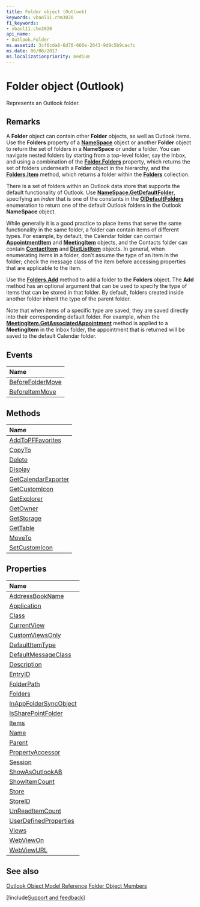 ```yaml
---
title: Folder object (Outlook)
keywords: vbaol11.chm3020
f1_keywords:
- vbaol11.chm3020
api_name:
- Outlook.Folder
ms.assetid: 3cf6cda8-6d70-666e-2643-9d9c5b9cacfc
ms.date: 06/08/2017
ms.localizationpriority: medium
---
```



# Folder object (Outlook)

Represents an Outlook folder.


## Remarks

A **Folder** object can contain other **Folder** objects, as well as Outlook items. Use the **Folders** property of a **[NameSpace](Outlook.NameSpace.md)** object or another **Folder** object to return the set of folders in a **NameSpace** or under a folder. You can navigate nested folders by starting from a top-level folder, say the Inbox, and using a combination of the **[Folder.Folders](Outlook.Folder.Folders.md)** property, which returns the set of folders underneath a **Folder** object in the hierarchy, and the **[Folders.Item](Outlook.Folders.Item.md)** method, which returns a folder within the **[Folders](Outlook.Folders.md)** collection.

There is a set of folders within an Outlook data store that supports the default functionality of Outlook. Use **[NameSpace.GetDefaultFolder](Outlook.NameSpace.GetDefaultFolder.md)**, specifying an _index_ that is one of the constants in the **[OlDefaultFolders](Outlook.OlDefaultFolders.md)** enumeration to return one of the default Outlook folders in the Outlook **NameSpace** object.

 While generally it is a good practice to place items that serve the same functionality in the same folder, a folder can contain items of different types. For example, by default, the Calendar folder can contain **[AppointmentItem](Outlook.AppointmentItem.md)** and **[MeetingItem](Outlook.MeetingItem.md)** objects, and the Contacts folder can contain **[ContactItem](Outlook.ContactItem.md)** and **[DistListItem](Outlook.DistListItem.md)** objects. In general, when enumerating items in a folder, don't assume the type of an item in the folder; check the message class of the item before accessing properties that are applicable to the item.

 Use the **[Folders.Add](Outlook.Folders.Add.md)** method to add a folder to the **Folders** object. The **Add** method has an optional argument that can be used to specify the type of items that can be stored in that folder. By default, folders created inside another folder inherit the type of the parent folder.

 Note that when items of a specific type are saved, they are saved directly into their corresponding default folder. For example, when the **[MeetingItem.GetAssociatedAppointment](Outlook.MeetingItem.GetAssociatedAppointment.md)** method is applied to a **MeetingItem** in the Inbox folder, the appointment that is returned will be saved to the default Calendar folder.


## Events



|Name|
|:-----|
|[BeforeFolderMove](Outlook.Folder.BeforeFolderMove.md)|
|[BeforeItemMove](Outlook.Folder.BeforeItemMove.md)|

## Methods



|Name|
|:-----|
|[AddToPFFavorites](Outlook.Folder.AddToPFFavorites.md)|
|[CopyTo](Outlook.Folder.CopyTo.md)|
|[Delete](Outlook.Folder.Delete.md)|
|[Display](Outlook.Folder.Display.md)|
|[GetCalendarExporter](Outlook.Folder.GetCalendarExporter.md)|
|[GetCustomIcon](Outlook.Folder.GetCustomIcon.md)|
|[GetExplorer](Outlook.Folder.GetExplorer.md)|
|[GetOwner](Outlook.Folder.GetOwner.md)|
|[GetStorage](Outlook.Folder.GetStorage.md)|
|[GetTable](Outlook.Folder.GetTable.md)|
|[MoveTo](Outlook.Folder.MoveTo.md)|
|[SetCustomIcon](Outlook.Folder.SetCustomIcon.md)|

## Properties



|Name|
|:-----|
|[AddressBookName](Outlook.Folder.AddressBookName.md)|
|[Application](Outlook.Folder.Application.md)|
|[Class](Outlook.Folder.Class.md)|
|[CurrentView](Outlook.Folder.CurrentView.md)|
|[CustomViewsOnly](Outlook.Folder.CustomViewsOnly.md)|
|[DefaultItemType](Outlook.Folder.DefaultItemType.md)|
|[DefaultMessageClass](Outlook.Folder.DefaultMessageClass.md)|
|[Description](Outlook.Folder.Description.md)|
|[EntryID](Outlook.Folder.EntryID.md)|
|[FolderPath](Outlook.Folder.FolderPath.md)|
|[Folders](Outlook.Folder.Folders.md)|
|[InAppFolderSyncObject](Outlook.Folder.InAppFolderSyncObject.md)|
|[IsSharePointFolder](Outlook.Folder.IsSharePointFolder.md)|
|[Items](Outlook.Folder.Items.md)|
|[Name](Outlook.Folder.Name.md)|
|[Parent](Outlook.Folder.Parent.md)|
|[PropertyAccessor](Outlook.Folder.PropertyAccessor.md)|
|[Session](Outlook.Folder.Session.md)|
|[ShowAsOutlookAB](Outlook.Folder.ShowAsOutlookAB.md)|
|[ShowItemCount](Outlook.Folder.ShowItemCount.md)|
|[Store](Outlook.Folder.Store.md)|
|[StoreID](Outlook.Folder.StoreID.md)|
|[UnReadItemCount](Outlook.Folder.UnReadItemCount.md)|
|[UserDefinedProperties](Outlook.Folder.UserDefinedProperties.md)|
|[Views](Outlook.Folder.Views.md)|
|[WebViewOn](Outlook.Folder.WebViewOn.md)|
|[WebViewURL](Outlook.Folder.WebViewURL.md)|

## See also


[Outlook Object Model Reference](overview/Outlook/object-model.md)
[Folder Object Members](overview/Outlook.md)

[!include[Support and feedback](~/includes/feedback-boilerplate.md)]
